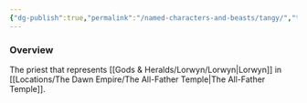 ```yaml
---
{"dg-publish":true,"permalink":"/named-characters-and-beasts/tangy/","tags":["NPC"],"updated":"2025-02-13T18:24:16.243+00:00"}
---
```



### Overview
The priest that represents [[Gods & Heralds/Lorwyn/Lorwyn\|Lorwyn]] in [[Locations/The Dawn Empire/The All-Father Temple\|The All-Father Temple]].